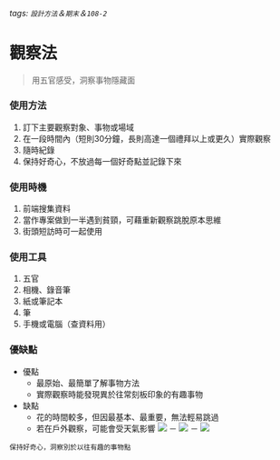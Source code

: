 ###### tags: `設計方法`＆`期末`＆`108-2`
# 觀察法

> 用五官感受，洞察事物隱藏面
### 使用方法
1. 訂下主要觀察對象、事物或場域
2. 在一段時間內（短則30分鐘，長則高達一個禮拜以上或更久）實際觀察
3. 隨時紀錄
4. 保持好奇心，不放過每一個好奇點並記錄下來
### 使用時機
1. 前端搜集資料
2. 當作專案做到一半遇到貧頸，可藉重新觀察跳脫原本思維
3. 街頭短訪時可一起使用
### 使用工具
1. 五官
2. 相機、錄音筆
3. 紙或筆記本
4. 筆
5. 手機或電腦（查資料用）
### 優缺點
- 優點
    - 最原始、最簡單了解事物方法
    - 實際觀察時能發現異於往常刻板印象的有趣事物
- 缺點
    - 花的時間較多，但因最基本、最重要，無法輕易跳過
    - 若在戶外觀察，可能會受天氣影響
![](https://i.imgur.com/6cS6Tr8.jpg)
－
![](https://i.imgur.com/dagmXLS.jpg)
－
![](https://i.imgur.com/uJ8gggv.jpg)




```
保持好奇心，洞察別於以往有趣的事物點
```

